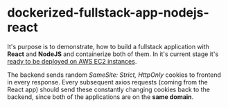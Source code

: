 # dockerized-fullstack-app-nodejs-react

It's purpose is to demonstrate, how to build a fullstack application with **React** and **NodeJS** and containerize both of them.
In it's current stage it's [ready to be deployed on AWS EC2 instances](https://docs.docker.com/engine/context/ecs-integration/).

The backend sends random _SameSite: Strict, HttpOnly_ cookies to frontend in every response.
Every subsequent axios requests (coming from the React app) should send these constantly changing cookies back to the backend, 
since both of the applications are on the **same domain**.
